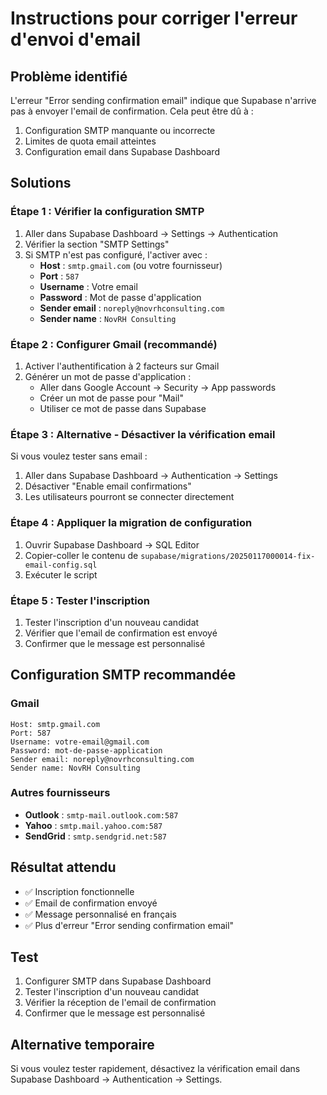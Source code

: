 # Instructions pour corriger l'erreur d'envoi d'email

## Problème identifié
L'erreur "Error sending confirmation email" indique que Supabase n'arrive pas à envoyer l'email de confirmation. Cela peut être dû à :
1. Configuration SMTP manquante ou incorrecte
2. Limites de quota email atteintes
3. Configuration email dans Supabase Dashboard

## Solutions

### Étape 1 : Vérifier la configuration SMTP
1. Aller dans Supabase Dashboard → Settings → Authentication
2. Vérifier la section "SMTP Settings"
3. Si SMTP n'est pas configuré, l'activer avec :
   - **Host** : `smtp.gmail.com` (ou votre fournisseur)
   - **Port** : `587`
   - **Username** : Votre email
   - **Password** : Mot de passe d'application
   - **Sender email** : `noreply@novrhconsulting.com`
   - **Sender name** : `NovRH Consulting`

### Étape 2 : Configurer Gmail (recommandé)
1. Activer l'authentification à 2 facteurs sur Gmail
2. Générer un mot de passe d'application :
   - Aller dans Google Account → Security → App passwords
   - Créer un mot de passe pour "Mail"
   - Utiliser ce mot de passe dans Supabase

### Étape 3 : Alternative - Désactiver la vérification email
Si vous voulez tester sans email :
1. Aller dans Supabase Dashboard → Authentication → Settings
2. Désactiver "Enable email confirmations"
3. Les utilisateurs pourront se connecter directement

### Étape 4 : Appliquer la migration de configuration
1. Ouvrir Supabase Dashboard → SQL Editor
2. Copier-coller le contenu de `supabase/migrations/20250117000014-fix-email-config.sql`
3. Exécuter le script

### Étape 5 : Tester l'inscription
1. Tester l'inscription d'un nouveau candidat
2. Vérifier que l'email de confirmation est envoyé
3. Confirmer que le message est personnalisé

## Configuration SMTP recommandée

### Gmail
```
Host: smtp.gmail.com
Port: 587
Username: votre-email@gmail.com
Password: mot-de-passe-application
Sender email: noreply@novrhconsulting.com
Sender name: NovRH Consulting
```

### Autres fournisseurs
- **Outlook** : `smtp-mail.outlook.com:587`
- **Yahoo** : `smtp.mail.yahoo.com:587`
- **SendGrid** : `smtp.sendgrid.net:587`

## Résultat attendu
- ✅ Inscription fonctionnelle
- ✅ Email de confirmation envoyé
- ✅ Message personnalisé en français
- ✅ Plus d'erreur "Error sending confirmation email"

## Test
1. Configurer SMTP dans Supabase Dashboard
2. Tester l'inscription d'un nouveau candidat
3. Vérifier la réception de l'email de confirmation
4. Confirmer que le message est personnalisé

## Alternative temporaire
Si vous voulez tester rapidement, désactivez la vérification email dans Supabase Dashboard → Authentication → Settings.
